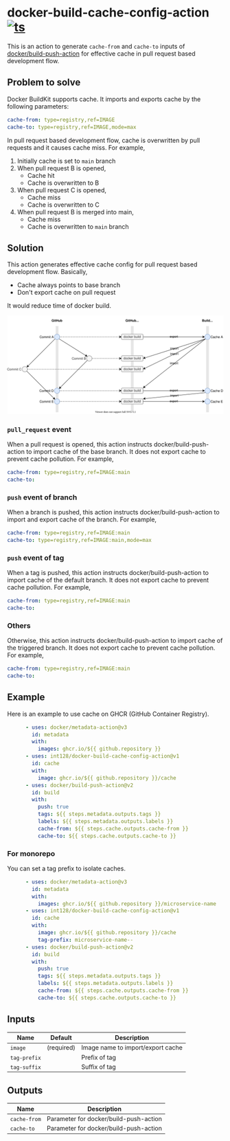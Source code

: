 # docker-build-cache-config-action [![ts](https://github.com/int128/docker-build-cache-config-action/actions/workflows/ts.yaml/badge.svg)](https://github.com/int128/docker-build-cache-config-action/actions/workflows/ts.yaml)

This is an action to generate `cache-from` and `cache-to` inputs of [docker/build-push-action](https://github.com/docker/build-push-action) for effective cache in pull request based development flow.


## Problem to solve

Docker BuildKit supports cache.
It imports and exports cache by the following parameters:

```yaml
cache-from: type=registry,ref=IMAGE
cache-to: type=registry,ref=IMAGE,mode=max
```

In pull request based development flow, cache is overwritten by pull requests and it causes cache miss.
For example,

1. Initially cache is set to `main` branch
1. When pull request B is opened,
    - Cache hit
    - Cache is overwritten to B
1. When pull request C is opened,
    - Cache miss
    - Cache is overwritten to C
1. When pull request B is merged into main,
    - Cache miss
    - Cache is overwritten to `main` branch


## Solution

This action generates effective cache config for pull request based development flow.
Basically,

- Cache always points to base branch
- Don't export cache on pull request

It would reduce time of docker build.

![effective-build-cache-diagram](effective-build-cache-diagram.drawio.svg)


### `pull_request` event

When a pull request is opened, this action instructs docker/build-push-action to import cache of the base branch.
It does not export cache to prevent cache pollution.
For example,

```yaml
cache-from: type=registry,ref=IMAGE:main
cache-to:
```

### `push` event of branch

When a branch is pushed, this action instructs docker/build-push-action to import and export cache of the branch.
For example,

```yaml
cache-from: type=registry,ref=IMAGE:main
cache-to: type=registry,ref=IMAGE:main,mode=max
```

### `push` event of tag

When a tag is pushed, this action instructs docker/build-push-action to import cache of the default branch.
It does not export cache to prevent cache pollution.
For example,

```yaml
cache-from: type=registry,ref=IMAGE:main
cache-to:
```

### Others

Otherwise, this action instructs docker/build-push-action to import cache of the triggered branch.
It does not export cache to prevent cache pollution.
For example,

```yaml
cache-from: type=registry,ref=IMAGE:main
cache-to:
```


## Example

Here is an example to use cache on GHCR (GitHub Container Registry).

```yaml
      - uses: docker/metadata-action@v3
        id: metadata
        with:
          images: ghcr.io/${{ github.repository }}
      - uses: int128/docker-build-cache-config-action@v1
        id: cache
        with:
          image: ghcr.io/${{ github.repository }}/cache
      - uses: docker/build-push-action@v2
        id: build
        with:
          push: true
          tags: ${{ steps.metadata.outputs.tags }}
          labels: ${{ steps.metadata.outputs.labels }}
          cache-from: ${{ steps.cache.outputs.cache-from }}
          cache-to: ${{ steps.cache.outputs.cache-to }}
```

### For monorepo

You can set a tag prefix to isolate caches.

```yaml
      - uses: docker/metadata-action@v3
        id: metadata
        with:
          images: ghcr.io/${{ github.repository }}/microservice-name
      - uses: int128/docker-build-cache-config-action@v1
        id: cache
        with:
          image: ghcr.io/${{ github.repository }}/cache
          tag-prefix: microservice-name--
      - uses: docker/build-push-action@v2
        id: build
        with:
          push: true
          tags: ${{ steps.metadata.outputs.tags }}
          labels: ${{ steps.metadata.outputs.labels }}
          cache-from: ${{ steps.cache.outputs.cache-from }}
          cache-to: ${{ steps.cache.outputs.cache-to }}
```


## Inputs

| Name | Default | Description
|------|----------|------------
| `image` | (required) | Image name to import/export cache
| `tag-prefix` | ` ` | Prefix of tag
| `tag-suffix` | ` ` | Suffix of tag


## Outputs

| Name | Description
|------|------------
| `cache-from` | Parameter for docker/build-push-action
| `cache-to` | Parameter for docker/build-push-action
